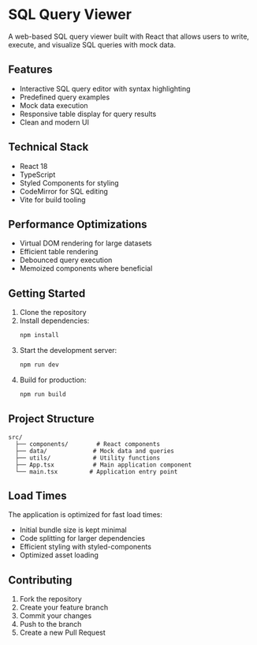 # SQL Query Viewer

A web-based SQL query viewer built with React that allows users to write, execute, and visualize SQL queries with mock data.

## Features

- Interactive SQL query editor with syntax highlighting
- Predefined query examples
- Mock data execution
- Responsive table display for query results
- Clean and modern UI

## Technical Stack

- React 18
- TypeScript
- Styled Components for styling
- CodeMirror for SQL editing
- Vite for build tooling

## Performance Optimizations

- Virtual DOM rendering for large datasets
- Efficient table rendering
- Debounced query execution
- Memoized components where beneficial

## Getting Started

1. Clone the repository
2. Install dependencies:
   ```bash
   npm install
   ```
3. Start the development server:
   ```bash
   npm run dev
   ```
4. Build for production:
   ```bash
   npm run build
   ```

## Project Structure

```
src/
  ├── components/        # React components
  ├── data/             # Mock data and queries
  ├── utils/            # Utility functions
  ├── App.tsx           # Main application component
  └── main.tsx         # Application entry point
```

## Load Times

The application is optimized for fast load times:
- Initial bundle size is kept minimal
- Code splitting for larger dependencies
- Efficient styling with styled-components
- Optimized asset loading

## Contributing

1. Fork the repository
2. Create your feature branch
3. Commit your changes
4. Push to the branch
5. Create a new Pull Request